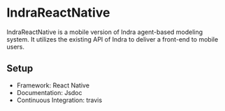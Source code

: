 # IndraReactNative
IndraReactNative is a mobile version of Indra agent-based modeling system. It utilizes the existing API of Indra to deliver a front-end to mobile users. 

## Setup
* Framework: React Native
* Documentation: Jsdoc
* Continuous Integration: travis
